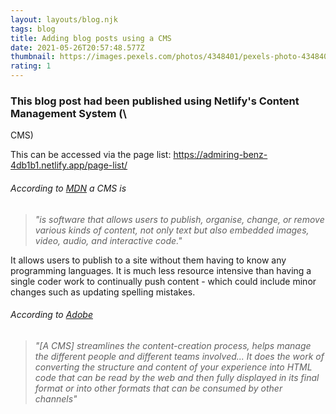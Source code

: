 ```yaml
---
layout: layouts/blog.njk
tags: blog
title: Adding blog posts using a CMS
date: 2021-05-26T20:57:48.577Z
thumbnail: https://images.pexels.com/photos/4348401/pexels-photo-4348401.jpeg?auto=compress&cs=tinysrgb&dpr=2&h=750&w=1260
rating: 1
---
```

### This blog post had been published using Netlify's Content Management System (\
CMS)

This can be accessed via the page list: https://admiring-benz-4db1b1.netlify.app/page-list/

###### According to [MDN](https://developer.mozilla.org/en-US/docs/Glossary/CMS) a CMS is 

> *"is software that allows users to publish, organise, change, or remove various kinds of content, not only text but also embedded images, video, audio, and interactive code."*

It allows users to publish to a site without them having to know any programming languages. It is much less resource intensive than having a single coder work to continually push content - which could include minor changes such as updating spelling mistakes.

###### According to [Adobe](https://business.adobe.com/glossary/content-management-system.html#q4)

> *"\[A CMS] streamlines the content-creation process, helps manage the different people and different teams involved... It does the work of converting the structure and content of your experience into HTML code that can be read by the web and then fully displayed in its final format or into other formats that can be consumed by other channels"*
